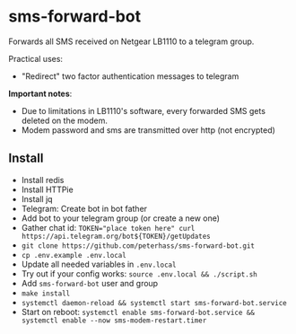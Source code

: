 # sms-forward-bot
Forwards all SMS received on Netgear LB1110 to a telegram group. 

Practical uses:
- "Redirect" two factor authentication messages to telegram

**Important notes**: 
- Due to limitations in LB1110's software, every forwarded SMS gets deleted on the modem.
- Modem password and sms are transmitted over http (not encrypted)

## Install

- Install redis
- Install HTTPie
- Install jq
- Telegram: Create bot in bot father
- Add bot to your telegram group (or create a new one)
- Gather chat id: `TOKEN="place token here" curl https://api.telegram.org/bot${TOKEN}/getUpdates`
- `git clone https://github.com/peterhass/sms-forward-bot.git`
- `cp .env.example .env.local`
- Update all needed variables in `.env.local`
- Try out if your config works: `source .env.local && ./script.sh`
- Add `sms-forward-bot` user and group
- `make install`
- `systemctl daemon-reload && systemctl start sms-forward-bot.service`
- Start on reboot: `systemctl enable sms-forward-bot.service && systemctl enable --now sms-modem-restart.timer`
